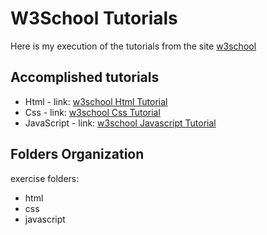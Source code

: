 # W3School Tutorials

Here is my execution of the tutorials from the site
[w3school](https://www.w3schools.com/)

## Accomplished tutorials

- Html        - link: [w3school Html Tutorial](https://www.w3schools.com/html/default.asp)
- Css         - link: [w3school Css Tutorial](https://www.w3schools.com/css/default.asp)
- JavaScript  - link: [w3school Javascript Tutorial](https://www.w3schools.com/js/default.asp)

## Folders Organization

exercise folders:
- html
- css
- javascript 
